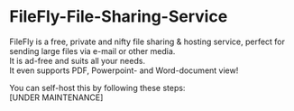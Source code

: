 # FileFly-File-Sharing-Service

FileFly is a free, private and nifty file sharing &amp; hosting service, perfect for sending large files via e-mail or other media.  
It is ad-free and suits all your needs.  
It even supports PDF, Powerpoint- and Word-document view!

You can self-host this by following these steps:  
[UNDER MAINTENANCE]

